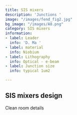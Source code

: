 ```yaml
---
title: SIS mixers
description: 'Junctions '
image: "/images/fend_fig2.jpg"
bg_image: "/images/A8.png"
category: SIS mixers
information:
- label: Leader
  info: 'D. Ma '
- label: material
  info: Niobium
- label: Lithography
  info: Optical - e-beam
- label: Junction size
  info: typical 1um2

---
```

## SIS mixers design

Clean room details